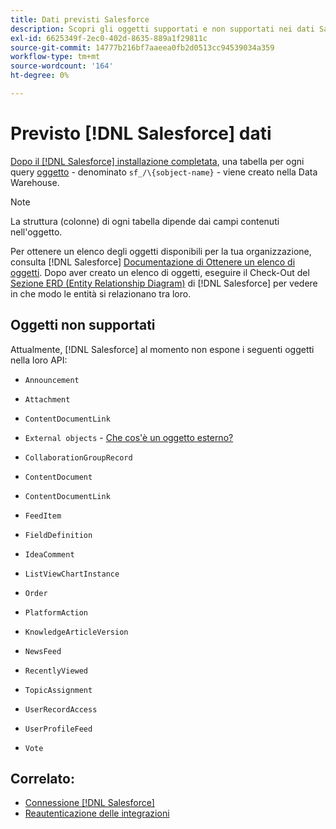 ```yaml
---
title: Dati previsti Salesforce
description: Scopri gli oggetti supportati e non supportati nei dati Salesforce.
exl-id: 6625349f-2ec0-402d-8635-889a1f29811c
source-git-commit: 14777b216bf7aaeea0fb2d0513cc94539034a359
workflow-type: tm+mt
source-wordcount: '164'
ht-degree: 0%

---
```


# Previsto [!DNL Salesforce] dati

[Dopo il [!DNL Salesforce] installazione completata](../integrations/salesforce.md), una tabella per ogni query [oggetto](https://developer.salesforce.com/docs/atlas.en-us.object_reference.meta/object_reference/sforce_api_objects_concepts.htm) - denominato `sf_/\{sobject-name}` - viene creato nella Data Warehouse.

>[!NOTE]
>
>La struttura (colonne) di ogni tabella dipende dai campi contenuti nell&#39;oggetto.

Per ottenere un elenco degli oggetti disponibili per la tua organizzazione, consulta [!DNL Salesforce] [Documentazione di Ottenere un elenco di oggetti](https://developer.salesforce.com/docs/atlas.en-us.api_rest.meta/api_rest/dome_describeGlobal.htm). Dopo aver creato un elenco di oggetti, eseguire il Check-Out del [Sezione ERD (Entity Relationship Diagram)](https://developer.salesforce.com/docs/atlas.en-us.object_reference.meta/object_reference/sforce_api_erd_knowledge.htm) di [!DNL Salesforce] per vedere in che modo le entità si relazionano tra loro.

## Oggetti non supportati

Attualmente, [!DNL Salesforce] al momento non espone i seguenti oggetti nella loro API:

* `Announcement`
* `Attachment`
* `ContentDocumentLink`
* `External objects` - [Che cos&#39;è un oggetto esterno?](https://developer.salesforce.com/docs/atlas.en-us.object_reference.meta/object_reference/sforce_api_objects_external_objects.htm)
* `CollaborationGroupRecord`
* `ContentDocument`
* `ContentDocumentLink`
* `FeedItem`
* `FieldDefinition`
* `IdeaComment`
* `ListViewChartInstance`
* `Order`
* `PlatformAction`

* `KnowledgeArticleVersion`
* `NewsFeed`
* `RecentlyViewed`
* `TopicAssignment`
* `UserRecordAccess`
* `UserProfileFeed`
* `Vote`

## Correlato:

* [Connessione [!DNL Salesforce]](../integrations/salesforce.md)
* [Reautenticazione delle integrazioni](https://experienceleague.adobe.com/docs/commerce-knowledge-base/kb/how-to/mbi-reauthenticating-integrations.html?lang=en)
